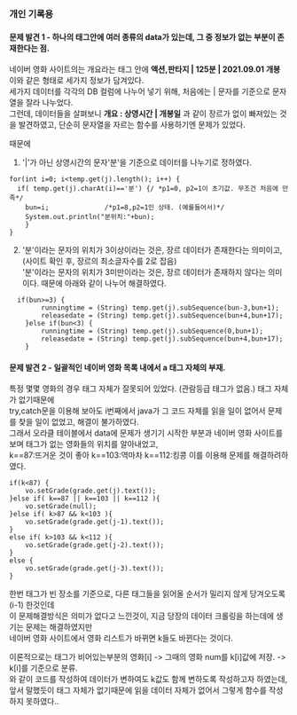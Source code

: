 ### 개인 기록용

#### 문제 발견 1 - 하나의 태그안에 여러 종류의 data가 있는데, 그 중 정보가 없는 부분이 존재한다는 점.

네이버 영화 사이트의는 개요라는 태그 안에 __액션,판타지 | 125분 | 2021.09.01 개봉__ 이와 같은 형태로 세가지 정보가 담겨있다. <br>
세가지 데이터를 각각의 DB 컬럼에 나누어 넣기 위해, 처음에는 | 문자를 기준으로 문자열을 잘라 나누었다. <br>
그런데, 데이터들을 살펴보니 __개요 : 상영시간 | 개봉일__ 과 같이 장르가 없이 빠져있는 것을 발견하였고, 단순히 문자열을 자르는 함수를 사용하기엔 문제가 있었다. <br>


때문에<br>
1. '|'가 아닌 상영시간의 문자'분'을 기준으로 데이터를 나누기로 정하였다.
```
for(int i=0; i<temp.get(j).length(); i++) {
  if( temp.get(j).charAt(i)=='분') {/ *p1=0, p2=1이 초기값. 무조건 처음에 만족*/
    bun=i;			    /*p1=8,p2=1인 상태. (예를들어서)*/
    System.out.println("분위치:"+bun);
	}
}
```
2. '분'이라는 문자의 위치가 3이상이라는 것은, 장르 데이터가 존재한다는 의미이고, (사이트 확인 후, 장르의 최소글자수를 2로 잡음)<br>
   '분'이라는 문자의 위치가 3미만이라는 것은, 장르 데이터가 존재하지 않다는 의미이다. 때문에 아래와 같이 나누어 해결하였다.
```
  if(bun>=3) { 
		runningtime = (String) temp.get(j).subSequence(bun-3,bun+1);
		releasedate = (String) temp.get(j).subSequence(bun+4,bun+17);
	}else if(bun<3) {
		runningtime = (String) temp.get(j).subSequence(0,bun+1);
		releasedate = (String) temp.get(j).subSequence(bun+4,bun+17);
	}
```
#### 문제 발견 2 - 일괄적인 네이버 영화 목록 내에서 a 태그 자체의 부재.

특정 몇몇 영화의 경우 태그 자체가 잘못되어 있었다. (관람등급 태그가 없음.) 태그 자체가 없기때문에<br>
try,catch문을 이용해 보아도 i번째에서 java가 그 코드 자체를 읽을 일이 없어서 문제를 찾을 일이 없었고, 해결이 불가하였다.<br>
그래서 오라클 테이블에서 data에 문제가 생기기 시작한 부분과 네이버 영화 사이트를 보며 태그가 없는 영화들의 위치를 알아내었고,<br>
k==87:뜨거운 것이 좋아 k==103:역마차 k==112:킹콩 이를 이용해 문제를 해결하려하였다.<br>
```							
if(k<87) {
	vo.setGrade(grade.get(j).text());
}else if( k==87 || k==103 || k==112 ){
	vo.setGrade(null);
}else if( k>87 && k<103 ){
	vo.setGrade(grade.get(j-1).text());
}
else if( k>103 && k<112 ){
	vo.setGrade(grade.get(j-2).text());
}
else {			
	vo.setGrade(grade.get(j-3).text());	
}	
```
한번 태그가 빈 장소를 기준으로, 다른 태그들을 읽어올 순서가 밀리지 않게 당겨오도록(i-1) 한것인데<br>
이 문제해결방식은 의미가 없다고 느낀것이, 지금 당장의 데이터 크롤링을 하는데에 생기는 문제는 해결하였지만<br>
네이버 영화 사이트에서 영화 리스트가 바뀌면 k들도 바뀐다는 것이다.<br>

이론적으로는 태그가 비어있는부분의 영화[i] -> 그때의 영화 num를 k[i]값에 저장. -> k[i]를 기준으로 분류. <br>
와 같이 코드를 작성하여 데이터가 변하여도 k값도 함께 변하도록 작성하고자 하였는데,<br>
앞서 말했듯이 태그 자체가 없기때문에 읽을 데이터 자체가 없어서 그렇게 함수를 작성하지 못하였다..<br>
